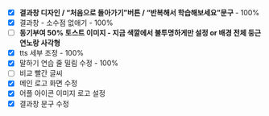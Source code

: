- [x]  **결과창 디자인 / “처음으로 돌아가기”버튼 / “반복해서 학습해보세요”문구** - 100%
- [x]  결과창 - 소수점 없애기 - 100%
- [ ]  **동기부여 50% 토스트 이미지 -  지금 색깔에서 불투명하게만 설정 or 배경 전체 둥근 연노랑 사각형** 
- [x]  tts 세부 조정 - 100%
- [x]  말하기 연습 줄 밀림 수정 - 100%
- [ ]  비교 빨간 글씨
- [x]  메인 로고 화면 수정
- [x]  어플 아이콘 이미지 로고 설정
- [x]  결과창 문구 수정
